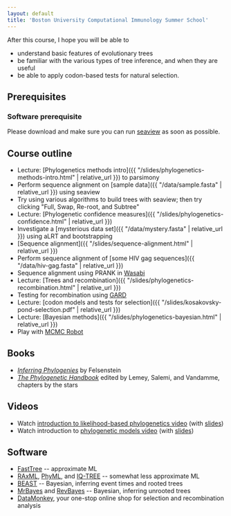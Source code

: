 ```yaml
---
layout: default
title: 'Boston University Computational Immunology Summer School'
---
```


After this course, I hope you will be able to

* understand basic features of evolutionary trees
* be familiar with the various types of tree inference, and when they are useful
* be able to apply codon-based tests for natural selection.


## Prerequisites

### Software prerequisite

Please download and make sure you can run [seaview](http://doua.prabi.fr/software/seaview) as soon as possible.


## Course outline

* Lecture: [Phylogenetics methods intro]({{ "/slides/phylogenetics-methods-intro.html" | relative_url }}) to parsimony
* Perform sequence alignment on [sample data]({{ "/data/sample.fasta" | relative_url }}) using seaview
* Try using various algorithms to build trees with seaview; then try clicking "Full, Swap, Re-root, and Subtree"
* Lecture: [Phylogenetic confidence measures]({{ "/slides/phylogenetics-confidence.html" | relative_url }})
* Investigate a [mysterious data set]({{ "/data/mystery.fasta" | relative_url }}) using aLRT and bootstrapping
* [Sequence alignment]({{ "/slides/sequence-alignment.html" | relative_url }})
* Perform sequence alignment of [some HIV gag sequences]({{ "/data/hiv-gag.fasta" | relative_url }})
* Sequence alignment using PRANK in [Wasabi](http://wasabiapp.org)
* Lecture: [Trees and recombination]({{ "/slides/phylogenetics-recombination.html" | relative_url }})
* Testing for recombination using [GARD](http://datamonkey.org/gard)
* Lecture: [codon models and tests for selection]({{ "/slides/kosakovsky-pond-selection.pdf" | relative_url }})
* Lecture: [Bayesian methods]({{ "/slides/phylogenetics-bayesian.html" | relative_url }})
* Play with [MCMC Robot](https://phylogeny.uconn.edu/mcmc-robot/)


## Books
* [*Inferring Phylogenies*](http://www.sinauer.com/detail.php?id=1775) by Felsenstein
* [*The Phylogenetic Handbook*](http://www.cambridge.org/gb/knowledge/isbn/item2327447/?site_locale=en_GB) edited by Lemey, Salemi, and Vandamme, chapters by the stars


## Videos
* Watch [introduction to likelihood-based phylogenetics video](https://www.youtube.com/watch?v=1r4z0YJq580) (with [slides](https://github.com/phyloseminar/phyloseminar.org/blob/master/material/76lewis/phyloseminar-lewis-part1.pdf))
* Watch introduction to [phylogenetic models video](https://www.youtube.com/watch?v=UsLeY0wZr4Y) (with [slides](https://github.com/phyloseminar/phyloseminar.org/blob/master/material/77lewis/phyloseminar-lewis-part2.pdf))


## Software

* [FastTree](http://www.microbesonline.org/fasttree/) -- approximate ML
* [RAxML](http://wwwkramer.in.tum.de/exelixis/software.html), [PhyML](http://www.atgc-montpellier.fr/phyml/), and [IQ-TREE](http://www.iqtree.org/) -- somewhat less approximate ML
* [BEAST](http://beast.bio.ed.ac.uk/) -- Bayesian, inferring event times and rooted trees
* [MrBayes](http://mrbayes.csit.fsu.edu/) and [RevBayes](http://revbayes.github.io/) -- Bayesian, inferring unrooted trees
* [DataMonkey](http://datamonkey.org), your one-stop online shop for selection and recombination analysis
